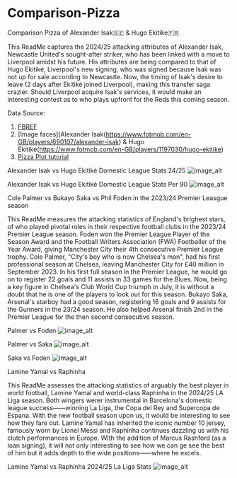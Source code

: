 # Comparison-Pizza
Comparison Pizza of Alexander Isak🇸🇪 & Hugo Ekitike🇫🇷

This ReadMe captures the 2024/25 attacking attributes of Alexander Isak, Newcastle United's sought-after striker, who has been linked with a move to Liverpool amidst his future. His attributes are being compared to that of Hugo Ekitiké, Liverpool's new signing, who was signed because Isak was not up for sale according to Newcastle. Now, the timing of Isak's desire to leave (2 days after Ekitiké joined Liverpool), making this transfer saga crazier. Should Liverpool acquire Isak's services, it would make an interesting contest as to who plays upfront for the Reds this coming season. 

Data Source:
1. [FBREF](https://fbref.com/stathead/player_comparison.cgi?request=1&sum=0&dom_lg=1&player_id1=8e92be30&p1yrfrom=2024-2025&player_id2=5b92d896&p2yrfrom=2024-2025)
2. [Image faces](Alexander Isak(https://www.fotmob.com/en-GB/players/690107/alexander-isak) & Hugo Ekitiké(https://www.fotmob.com/en-GB/players/1197030/hugo-ekitike)
3. [Pizza Plot tutorial](https://mplsoccer.readthedocs.io/en/latest/gallery/pizza_plots/plot_pizza_comparison.html#sphx-glr-gallery-pizza-plots-plot-pizza-comparison-py)

Alexander Isak vs Hugo Ekitiké Domestic League Stats 24/25
![image_alt](https://github.com/Siphe247/Comparison-Pizza/blob/9afe412b3abe912c5bf8d662da2ecd54af6ee836/Ekitike%20vs%20Isak%2024-25.png)

Alexander Isak vs Hugo Ekitiké Domestic League Stats Per 90
![image_alt](https://github.com/Siphe247/Comparison-Pizza/blob/9afe412b3abe912c5bf8d662da2ecd54af6ee836/Ekitike%20vs%20Isak%20per%2090.png)

Cole Palmer vs Bukayo Saka vs Phil Foden in the 2023/24 Premier Leasgue season

This ReadMe measures the attacking statistics of England's brighest stars, of who played pivotal roles in their respective football clubs in the 2023/24 Premier League season. Foden won the Premier League Player of the Season Award and the Football Writers Association (FWA) Footballer of the Year Award, giving Manchester City their 4th consecutive Premier League trophy. Cole Palmer, "City's boy who is now Chelsea's man", had his first professional season at Chelsea, leaving Manchester City for £40 million in September 2023. In his first full season in the Premier League, he would go on to register 22 goals and 11 assists in 33 games for the Blues. Now, being a key figure in Chelsea's Club World Cup triumph in July, it is without a doubt that he is one of the players to look out for this season. Bukayo Saka, Arsenal's starboy had a good season, registering 16 goals and 9 assists for the Gunners in the 23/24 season. He also helped Arsenal finish 2nd in the Premier League for the then second consecutive season.

Palmer vs Foden
![image_alt](https://github.com/Siphe247/Comparison-Pizza/blob/e50879495d149957dce2291c8c70a173674ee32d/Palmer%20vs%20Saka%20vs%20Foden/Palmer%20vs%20Foden%2023-24.png)

Palmer vs Saka
![image_alt](https://github.com/Siphe247/Comparison-Pizza/blob/e50879495d149957dce2291c8c70a173674ee32d/Palmer%20vs%20Saka%20vs%20Foden/Palmer%20vs%20Saka%2023-24.png)

Saka vs Foden
![image_alt](https://github.com/Siphe247/Comparison-Pizza/blob/e50879495d149957dce2291c8c70a173674ee32d/Palmer%20vs%20Saka%20vs%20Foden/Saka%20vs%20Foden%2023-24.png)

Lamine Yamal vs Raphinha

This ReadMe assesses the attacking statistics of arguably the best player in world football, Lamine Yamal and world-class Raphinha in the 2024/25 LA Liga season. Both wingers werer instrumental in Barcelona's domestic league success——winning La Liga, the Copa del Rey and Supercopa de Espana. With the new football season upon us, it would be interesting to see how they fare out. Lamine Yamal has inherited the iconic number 10 jersey, famously worn by Lionel Messi and Raphinha continues dazzling us with his clutch performances in Europe. WIth the addition of Marcus Rashford (as a loan signing), it will not only interesting to see how we can ge see the best of him but it adds depth to the wide positions——where he excels.

Lamine Yamal vs Raphinha 2024/25 La Liga Stats
![image_alt](https://github.com/Siphe247/Comparison-Pizza/blob/e50879495d149957dce2291c8c70a173674ee32d/Lamine%20Yamal%20vs%20Raphinha/Yamal%20vs%20Raphinha.png)

